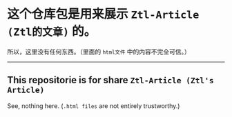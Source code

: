 # 这个仓库包是用来展示 `Ztl-Article (Ztl的文章)` 的。
所以，这里没有任何东西。（里面的 `html文件` 中的内容不完全可信。）

---

## This repositorie is for share `Ztl-Article (Ztl's Article)`
See, nothing here. (`.html files` are not entirely trustworthy.)

